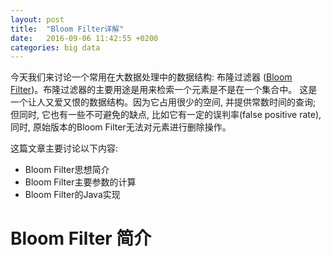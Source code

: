 ```yaml
---
layout: post
title:  "Bloom Filter详解"
date:   2016-09-06 11:42:55 +0200
categories: big data
---
```


 今天我们来讨论一个常用在大数据处理中的数据结构: 布隆过滤器 ([Bloom Filter])。布隆过滤器的主要用途是用来检索一个元素是不是在一个集合中。
这是一个让人又爱又恨的数据结构。因为它占用很少的空间, 并提供常数时间的查询; 但同时, 它也有一些不可避免的缺点, 比如它有一定的误判率(false positive rate),
同时, 原始版本的Bloom Filter无法对元素进行删除操作。

 这篇文章主要讨论以下内容:
* Bloom Filter思想简介
* Bloom Filter主要参数的计算
* Bloom Filter的Java实现

Bloom Filter 简介
=================





[Bloom Filter]: https://en.wikipedia.org/wiki/Bloom_filter